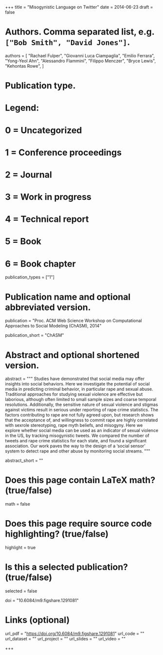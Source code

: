+++
title = "Misogynistic Language on Twitter"
date = 2014-06-23
draft = false

# Authors. Comma separated list, e.g. `["Bob Smith", "David Jones"]`.
authors = [
    "Rachael Fulper",
    "Giovanni Luca Ciampaglia",
    "Emilio Ferrara",
    "Yong-Yeol Ahn",
    "Alessandro Flammini",
    "Filippo Menczer",
    "Bryce Lewis",
    "Kehontas Rowe",
]

# Publication type.
# Legend:
# 0 = Uncategorized
# 1 = Conference proceedings
# 2 = Journal
# 3 = Work in progress
# 4 = Technical report
# 5 = Book
# 6 = Book chapter
publication_types = ["1"]

# Publication name and optional abbreviated version.
publication = "Proc. ACM Web Science Workshop on Computational Approaches to Social Modeling (ChASM), 2014"

publication_short = "ChASM"

# Abstract and optional shortened version.
abstract = """ Studies have demonstrated that social media may offer
insights into social behaviors. Here we investigate the potential of social
media in predicting criminal behavior, in particular rape and sexual abuse.
Traditional approaches for studying sexual violence are effective but
laborious, although often limited to small sample sizes and coarse temporal
resolutions. Additionally, the sensitive nature of sexual violence and
stigmas against victims result in serious under reporting of rape crime
statistics. The factors contributing to rape are not fully agreed upon, but
research shows that the acceptance of, and willingness to commit rape are
highly correlated with sex­role stereotyping, rape myth beliefs, and
misogyny. Here we explore whether social media can be used as an indicator
of sexual violence in the US, by tracking misogynistic tweets. We compared
the number of tweets and rape crime statistics for each state, and found a
significant association. Our work paves the way to the design of a ‘social
sensor’ system to detect rape and other abuse by monitoring social streams.
""" 

abstract_short = ""

# Does this page contain LaTeX math? (true/false)
math = false

# Does this page require source code highlighting? (true/false)
highlight = true

# Is this a selected publication? (true/false)
selected = false

doi = "10.6084/m9.figshare.1291081"

# Links (optional)
url_pdf = "https://doi.org/10.6084/m9.figshare.1291081"
url_code = ""
url_dataset = ""
url_project = ""
url_slides = ""
url_video = ""

+++
